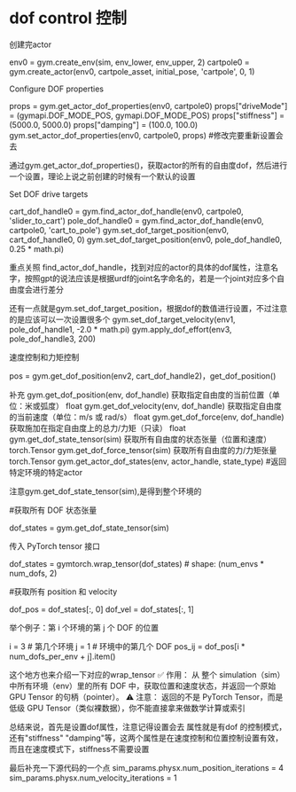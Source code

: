 # dof control 控制

创建完actor

env0 = gym.create_env(sim, env_lower, env_upper, 2)
cartpole0 = gym.create_actor(env0, cartpole_asset, initial_pose, 'cartpole', 0, 1)



Configure DOF properties

props = gym.get_actor_dof_properties(env0, cartpole0)
props["driveMode"] = (gymapi.DOF_MODE_POS, gymapi.DOF_MODE_POS)
props["stiffness"] = (5000.0, 5000.0)
props["damping"] = (100.0, 100.0)
gym.set_actor_dof_properties(env0, cartpole0, props)      #修改完要重新设置会去

通过gym.get_actor_dof_properties()，获取actor的所有的自由度dof，然后进行一个设置，理论上说之前创建的时候有一个默认的设置



 Set DOF drive targets

cart_dof_handle0 = gym.find_actor_dof_handle(env0, cartpole0, 'slider_to_cart')
pole_dof_handle0 = gym.find_actor_dof_handle(env0, cartpole0, 'cart_to_pole')
gym.set_dof_target_position(env0, cart_dof_handle0, 0)
gym.set_dof_target_position(env0, pole_dof_handle0, 0.25 * math.pi)

重点关照 find_actor_dof_handle，找到对应的actor的具体的dof属性，注意名字，按照gpt的说法应该是根据urdf的joint名字命名的，若是一个joint对应多个自由度会进行差分

还有一点就是gym.set_dof_target_position，根据dof的数值进行设置，不过注意的是应该可以一次设置很多个
gym.set_dof_target_velocity(env1, pole_dof_handle1, -2.0 * math.pi)
gym.apply_dof_effort(env3, pole_dof_handle3, 200) 

速度控制和力矩控制

pos = gym.get_dof_position(env2, cart_dof_handle2)，get_dof_position()

补充
gym.get_dof_position(env, dof_handle)    获取指定自由度的当前位置（单位：米或弧度）    float
gym.get_dof_velocity(env, dof_handle)    获取指定自由度的当前速度（单位：m/s 或 rad/s）    float
gym.get_dof_force(env, dof_handle)    获取施加在指定自由度上的总力/力矩（只读）    float
gym.get_dof_state_tensor(sim)    获取所有自由度的状态张量（位置和速度）    torch.Tensor
gym.get_dof_force_tensor(sim)    获取所有自由度的力/力矩张量    torch.Tensor
gym.get_actor_dof_states(env, actor_handle, state_type)  #返回特定环境的特定actor

注意gym.get_dof_state_tensor(sim),是得到整个环境的



#获取所有 DOF 状态张量

dof_states = gym.get_dof_state_tensor(sim)

传入 PyTorch tensor 接口

dof_states = gymtorch.wrap_tensor(dof_states)  # shape: (num_envs * num_dofs, 2)



#获取所有 position 和 velocity

dof_pos = dof_states[:, 0]
dof_vel = dof_states[:, 1]



 举个例子：第 i 个环境的第 j 个 DOF 的位置

i = 3  # 第几个环境
j = 1  # 环境中的第几个 DOF
pos_ij = dof_pos[i * num_dofs_per_env + j].item()

这个地方也来介绍一下对应的wrap_tensor
✅ 作用：
从 整个 simulation（sim）中所有环境（env）里的所有 DOF 中，获取位置和速度状态，并返回一个原始 GPU Tensor 的句柄（pointer）。
⚠️ 注意：
返回的不是 PyTorch Tensor，而是低级 GPU Tensor（类似裸数据），你不能直接拿来做数学计算或索引

总结来说，首先是设置dof属性，注意记得设置会去
属性就是有dof 的控制模式，还有"stiffness" "damping"等，这两个属性是在速度控制和位置控制设置有效，而且在速度模式下，stiffness不需要设置

最后补充一下源代码的一个点
sim_params.physx.num_position_iterations = 4
sim_params.physx.num_velocity_iterations = 1
